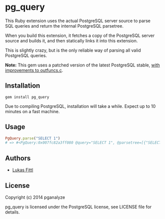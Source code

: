 pg_query
========

This Ruby extension uses the actual PostgreSQL server source to parse SQL queries and return the internal PostgreSQL parsetree.

When you build this extension, it fetches a copy of the PostgreSQL server source and builds it, and then statically links it into this extension.

This is slightly crazy, but is the only reliable way of parsing all valid PostgreSQL queries.

**Note:** This gem uses a patched version of the latest PostgreSQL stable, [with improvements to outfuncs.c](https://github.com/pganalyze/postgres/compare/REL9_3_STABLE...more-outfuncs).

Installation
------------

```
gem install pg_query
```

Due to compiling PostgreSQL, installation will take a while. Expect up to 10 minutes on a fast machine.

Usage
-----

```ruby
PgQuery.parse("SELECT 1")
# => #<PgQuery:0x007fc82a3ff080 @query="SELECT 1", @parsetree=[{"SELECT"=>{"distinctClause"=>nil, "intoClause"=>nil, "targetList"=>[{"RESTARGET"=>{"name"=>nil, "indirection"=>nil, "val"=>{"A_CONST"=>{"val"=>1, "location"=>7}}, "location"=>7}}], "fromClause"=>nil, "whereClause"=>nil, "groupClause"=>nil, "havingClause"=>nil, "windowClause"=>nil, "valuesLists"=>nil, "sortClause"=>nil, "limitOffset"=>nil, "limitCount"=>nil, "lockingClause"=>nil, "withClause"=>nil, "op"=>0, "all"=>"false", "larg"=>nil, "rarg"=>nil}}], @warnings=[]> 
```

Authors
-------

- [Lukas Fittl](mailto:lukas@fittl.com)

License
-------

Copyright (c) 2014 pganalyze

pg_query is licensed under the PostgreSQL license, see LICENSE file for details.
